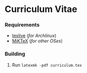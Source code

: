 # Curriculum Vitae

### Requirements

- [texlive](https://archlinux.org/groups/x86_64/texlive/) (*for Archlinux*)
- [MiKTeX](https://miktex.org/) (*for other OSes*)

### Building

1. Run `latexmk -pdf curriculum.tex`